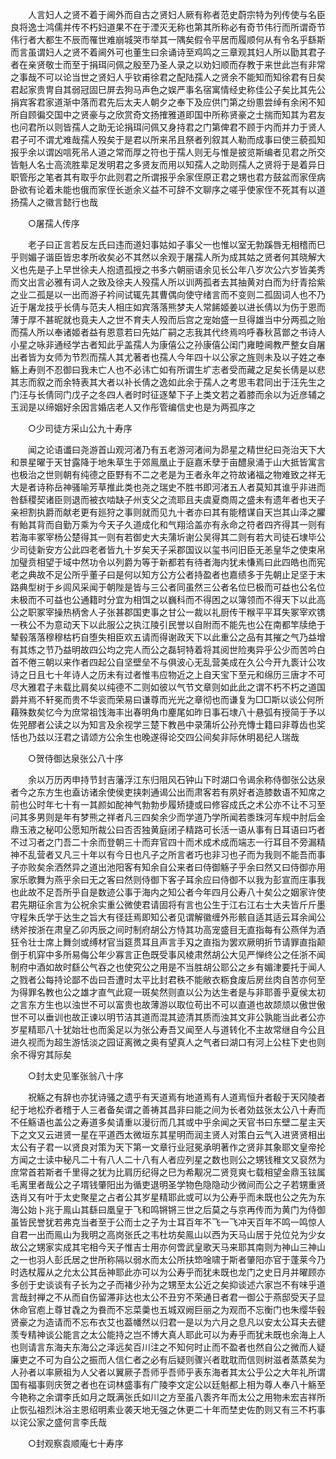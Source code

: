 <!-- { "loadSidebar": true } -->
　　人言妇人之贤不着于阃外而自古之贤妇人厥有称者范史蔚宗特为列传使与名臣良将逸士鸿儒并传不朽妇道果不在于湮灭无称也第其所称必有奇节伟行而所谓奇节伟行者大都生不辰而罹世难崩城哭市举其一隅矣假令平居而履顺何从有令名乎繇斯而言虽谓妇人之贤不着阃外可也董生曰余诵诗至鸡鸣之三章观其妇人所以勖其君子者在亲贤敬士而至于捐珥问佩之殷至乃圣人录之以劝妇顺而存教于来世此岂有非常之事哉不可以论当世之贤妇人乎钦甫徐君之配陆孺人之贤余不能知而知徐君有日矣君起家贵冑自其弱冠固巳屏去狗马声色之娱严事名宿寓情经史称佳公子矣比其先公捐宾客君家道渐中落而君先后太夫人朝夕之奉下及应供门第之纷慁尝绰有余闲不知所自顾徧交国中之贤豪与之欣赏奇文扬搉雅道即国中所称贤豪之士揣而知其为君友也问君所以则皆孺人之助无论捐珥问佩又身持君之门第俾君不顾于内而并力于贤人君子可不谓尤难哉孺人殁矣于是君以所来吊且祭者列叙其人勒而成事曰使三藐孤知报乎余以谓凶唁死吊人道之常而厚之符也于孺人则无与惟是披览斯编者见君之所交皆魁人名士高流胜辈足发明君之多贤友而用以知孺人之助则孺人之贤将于是着异日职管彤之笔者其有取乎尔此则君之所谓报乎余家侄原正君之甥也君方鼓盆而家侄病卧欲有论着未能也俄而家侄长逝余义益不可辞不文聊序之嗟乎使家侄不死其有以道扬孺人之徽言懿行也哉 

　　○屠孺人传序 

　　老子曰正言若反左氏曰违而道妇事姑如子事父一也惟以室无勃蹊唇无相稽而巳乎则媚子谐臣皆忠孝所收矣必不其然以余观于屠孺人所为成其姑之贤者何其晓解大义也先是子上早世徐夫人抱遗孤授之书多六朝丽语余见长公年八岁次公六岁皆美秀而文出言必雅有词人之致及徐夫人殁孺人所以训两孤者去其抽黄对白而为纡青拾紫之业二孤是以一出而游子衿间试辄先其曹偶向使守绪言而不变则二孤固词人也不乃近于屠龙技乎长倩与范夫人相庄如宾落落熊梦夫人常餙姬姜以进长倩以为伤于恩而薄于厚不甚昵就也竟夫人之世不育夫人殁而后宫之宠始盛一旦得雄当中分两孤之贻而孺人所以奉诸姬者益有恩意若曰先姑广嗣之志我其代终焉呜呼春秋莒鄫之书诗人小星之咏非通经学古者知此乎盖孺人为康僖公之孙康僖公闺门雍睦阃教严整女自屠出者皆为女师为节烈而孺人其尤著者也孺人今年四十以公家之旌则未及以子姓之奉觞上寿则不忍御曰我未亡人也不必讳亡如有所谓生圹志者受而藏之足矣长倩是以悲其志而叙之而余特表其大者以补长倩之逸如此余于孺人之考思韦君同出于汪先生之门汪与长倩同门戊子之冬四人者时时征逐辇下子上类文若之着膝而余以为近彦辅之玉润是以缔姻好余因言婚店老人又作彤管编信史也是为两孤序之 

　　○少司徒方采山公九十寿序 

　　闻之论语谶曰尧游首山观河渚乃有五老游河渚间为昴星之精世纪曰尧治天下大和景星曜于天甘露降于地朱草生于郊鳯凰止于庭嘉禾孽于亩醴泉涌于山大抵皆寓言也极治之世则朝有纯德之臣野有不二之老是为王者永年之符故诸福之物难致之祥无大是者诗称岳神骚喻芳草推此类也尧之瑞史不胜书即河渚五人者莫知其谁乎非进而咎繇稷契诸臣则退而被衣啮缺子州支父之流耶且夫虞夏商周之盛未有遗年者也天子亲袒割执爵而献老更有廵狩之事则就而见九十者亦曰其有能稽谋自天岂其山泽之臞有鲐其背而自勤万乘为今天子久道成化和气翔洽盖亦有永命之符者四齐得其一则有若海丰冢宰杨公楚得其一则有若御史大夫蒲圻谢公吴得其二则有若大司徒石埭毕公少司徒新安方公此四老者皆九十岁矣天子采郡国议以玺书问旧臣无恙皇华之使束帛加璧贲相望于域中然功令以列爵为等于新都若有待者海内犹未慊焉曰此四皓也而宪老之典故不足公所乎董子曰是何以知方公方公者持盈者也嘉绩多于先朝止足坚于末路典型树于乡闾风采闻于朝陛是皆与三公者同虽然三公者名位巳极而可益也公名位未极而不可益也公通籍时分宜为相饵之以巍科而不得困之以簿领而不得天下以此高公之职冢宰操热柄舍人子张甚郡国吏事之甘公一裁以礼厨传干糇平平耳失冢宰欢镌一秩公不为意动天下以此服公之执江陵引民誉以自附而不能先也公在南都竿牍绝于辇毂落落穆穆枯朽自堕失相臣欢五请而得谢政天下以此重公之品有其摧之气乃益增有其炼之节乃益明故四公均之完人而公之磊轲特着将其阅世险夷异乎公少而苦吟白首不倦三朝以来作者四起公自坚壁垒不与俱波心无乱营美成在久公今开九袠计公攻诗之日且七十年诗人之历未有过者惟韦应物近之上自天宝下至元和绵历三唐才不可尽大雅君子未载比肩矣以纯德不二则如彼以气节文章则如此此之谓不朽不朽之道国爵并焉不轩冕而贵不华衮而荣易曰谦尊而光光之章彻也而谦复为□□斯以谈公何所藉殊数矣忆今为庶常祖饯海丰出春明角巾麈尾如昨日事石埭八十悬弧有授简于予以佐兕醪者公读之以为知言及余视学三楚下教邑中录蒲圻公孙充慱士籍曰非尊齿也奖恬也乃兹以汪君之请颂方公余生也晚遂得论交四公间矣非际休明曷纪人瑞哉 

　　○贺侍御达泉张公八十序 

　　余以万历丙申持节封吉藩浮江东归阻风石钟山下时湖口令谒余称侍御张公达泉者今之东方生也盍访诸余使侯吏挟刺通谒公出而肃客若有夙好者造膝数语不知席之前也公时年七十有一其颜如酡神气勃勃步履矫捷或曰修容成氏之术公亦不让不习至问其多男则是年有梦熊之祥者凡三四矣余少而学道乃学所闻若黍珠河车规中肘后金鼎玉液之秘叩公愿知所裁公曰否否独黄庭闭子精路可长活一语从事有日耳语曰巧者不过习者之门吾二十余而登朝三十而弃官四十而术成术成而端志一行耳目不旁漏精神不乱营者又凡三十年以有今日也凡子之所言者巧也非习也子而为我则不能吾而事子亦败矣余洒然异之道出池阳客有知余自公来者曰侍御觞子乎余曰然又曰侍御亦用家乐歌舞为燕乎余曰无之客曰然则侍御下客子耳余应曰侍御不以我为彭宣而庄事我也此故不足吾所乎自是数迹公事于海内之知公者今年四月公寿八十矣公之姻家许使君先期征余言为公祝余实重公微使君请固将有言也公生于江右江右士大夫皆斤斤墨守程朱氏学于达生之旨大有径廷焉即知公者见谓解徽缠外形骸自适其适云耳余闻公绣斧按浙在肃皇乙卯丙辰之间时制府胡公方恃其功高宠盛目无直指每有公燕佯为酒狂令壮士席上舞剑或缚材官当筵贯耳且声言手刄之直指为罢欢厥明折节请罪直指颠倒于机穽中多所易侮公年少寡言正色既受事风棱肃然胡公大见严惮终公之任浙不闻制府中酒如故时繇公气吞之也使究公之用是不当胜胡公耶公之乡有媚津要托于闻人之戮者公每持论鄙不齿曰吾遭时太平比封君秩不能敝衣粝食废后房丝肉自苦亦何至为得罪名教也公之雄才直气此窥一斑矣然则直以公为达生者是与非耶善乎夏侯太初之言东方生也以浊世不可以富贵也故薄游以取位苟出不可以直道也故颉颃以傲世傲世不可以垂训也故正谏以明节洁其道而混其迹清其质而浊其文非公孰能当此者公亦岁星精耶八十犹始壮也而奚足以为张公寿吾又闻至人与道转化不主故常继自今公且进久视而为超生游恬淡之园证离微之奥有望真人之气者曰湖口有河上公柱下史也则余不得穷其际矣 

　　○封太史见峯张翁八十序 

　　祝觞之有辞也亦犹诗骚之遗乎有天道焉有地道焉有人道焉恒升者殽于天冈陵者纪于地松乔者稽于人三者备矣谓之善祷其昌非曰能之间为长者効兹张太公八十寿而不任觞语也盖公之寿道多矣请重以漫衍而几其或中乎余闻之天官书曰东壁二星主天下之文又云进贤一星在平道西太微垣东其星明而润主贤人对策白云气入进贤贤相出太公有子君一以贤良对策为天下第一文章行业冠冕承明著作之贤非其象耶文皇帝抡方闻之士读中秘凡二十有八人二十八有人者应列星之数也则公之甥钱稚文又裒然为庶常首若斯者千里得之犹为比肩历纪得之巳为希觏况二贤竞爽七载相望金鼎玉铉属毛离里者哉公之子壻钱肇阳出为循吏退明圣学物色隐隐动少微间而公之子若甥重贤迭肖又有叶于太史聚星之占者公其岁星精耶此或可以为公寿乎而未既也公之先为东海公始卜兆于鳯山其繇曰凰皇于飞和鸣锵锵三世之后莫之与京再传而为黄门为侍御虽皆民誉犹若弗克当者至于公而士之子为士耳百年不飞一飞冲天百年不鸣一鸣惊人自君一出而鳯山为我明之高岗张氏之韦杜坊矣鳯山以西为天马山居于兑位兑为少女故公之甥家实成其宅相今天子惟吉士用亦何啻武皇歌天马来耶其南则为神山三神山之一也羽人彭氏居之世所称隔以弱水而太公所扶笻唫啸于斯者肇阳亦官于蓬莱今乃时选杖履从之允太公其岳神耶此亦可以为公寿乎而犹未既也龙门之史日月并曜顾亦多创于史谈谈有子长为之子而褚少孙为之甥至太公近之矣抑谈述六家岂不有味乎道言哉封禅之不从而自伤留滞非达也太公不丑穷不荣通日者君一御公于燕邸受天子显休命官庖上尊甘毳之为飬而不忘菜羮也五城双阙巨丽之为观而不忘衡门也朱缨华毂贤豪之为造请而不忘布衣艾也葢幡然以归君一是以为六月之息凡以安太公耳夫去徤羡专精神谈公能言之太公能持之岂不博大真人耶此可以为寿乎而犹未既也余海上人也则请言东海夫东海公之泽远矣百川注之不知何时止而不盈者也然自公之微而人疑廉吏之不可为自公之振而人信仁者之必有后疑则骤兴者耽耽而信则树滋者蒸蒸矣为人孙者以率厥祖为人父者以翼厥子吾师乎吾师乎表东海者其太公乎公之大年礼所谓国有福事则庆贺之者也在词林盛事有广陵李文定公以廷魁都上相为尊人奉八十觞至今艳称之余谓李氏如月之既满张氏如川之方至虽八袠齐年而太公之用物未宏吉祥所止恢弘祖烈沐浴主恩绍明素业袭天地无强之休更二十年而埜史佐酌则又有三不朽事以诧公家之盛何言李氏哉 

　　○封观察袁顺庵七十寿序 

